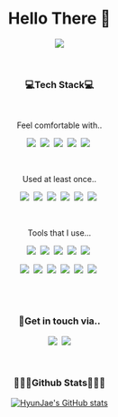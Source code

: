 <h1 align="center"> Hello There 👋 </h1>
<p align="center">
  <a href="https://hits.seeyoufarm.com"><img src="https://hits.seeyoufarm.com/api/count/incr/badge.svg?url=https%3A%2F%2Fgithub.com%2Fhjkdw95&count_bg=%23ED6DA3&title_bg=%2386757E&icon=github.svg&icon_color=%23E1DEDE&title=hits&edge_flat=false"/></a>
</p>
<br>


<h3 align="center">💻Tech Stack💻</h3>
<br>

<p align="center">Feel comfortable with..</p>
<p align="center">
<img src="https://img.shields.io/badge/-HTML-critical?style=flat-square&logo=html5&logoColor=white"/></a>&nbsp
<img src="https://img.shields.io/badge/css-1572B6?style=flat-square&logo=css3&logoColor=white"/></a>&nbsp 
<img src="https://img.shields.io/badge/Javascript-f7e01b?style=flat-square&logo=javascript&logoColor=white"/></a>&nbsp
<img src="https://img.shields.io/badge/React-62dafb?style=flat-square&logo=React&logoColor=white"/></a>&nbsp
<img src="https://img.shields.io/badge/-Styled--Components-db7192?style=flat-square&logo=styled-components&logoColor=white"/></a>&nbsp
</p>
<br>

<p align="center">Used at least once..</p>
<p align="center">
<img src="https://img.shields.io/badge/-SCSS-cc6599?style=flat-square&logo=Sass&logoColor=white"/></a>&nbsp
<img src="https://img.shields.io/badge/-PostCSS-dd3a0a?style=flat-square&logo=PostCSS&logoColor=white"/></a>&nbsp
<img src="https://img.shields.io/badge/-Storybook-ff4685?style=flat-square&logo=Storybook&logoColor=white"/></a>&nbsp
<img src="https://img.shields.io/badge/-Figma-black?style=flat-square&logo=Figma&logoColor=white"/></a>&nbsp
<img src="https://img.shields.io/badge/Node.js-036d02?style=flat-square&logo=Node.js&logoColor=white"/></a>&nbsp
<img src="https://img.shields.io/badge/AWS-232F3E?style=flat-square&logo=Amazon AWS&logoColor=white"/></a>&nbsp
</p>
<br>

<p align="center">Tools that I use...</p>
<p align="center">
<img src="https://img.shields.io/badge/-Git-f64e27?style=flat-square&logo=Git&logoColor=white"/></a>&nbsp
<img src="https://img.shields.io/badge/-Github-black?style=flat-square&logo=Github&logoColor=white"/></a>&nbsp
<img src="https://img.shields.io/badge/-Notion-f8f5f0?style=flat-square&logo=Notion&logoColor=black"/></a>&nbsp
<img src="https://img.shields.io/badge/-Trello-217ef8?style=flat-square&logo=Trello&logoColor=white"/></a>&nbsp
<img src="https://img.shields.io/badge/-Slack-601f69?style=flat-square&logo=Slack&logoColor=white"/></a>&nbsp
</p>
<p align="center">
<img src="https://img.shields.io/badge/-Postman-ff6b37?style=flat-square&logo=Postman&logoColor=white"/></a>&nbsp
<img src="https://img.shields.io/badge/-VSCode-0065b8?style=flat-square&logo=Visual Studio Code&logoColor=white"/></a>&nbsp
<img src="https://img.shields.io/badge/-Yarn-117cad?style=flat-square&logo=Yarn&logoColor=white"/></a>&nbsp
<img src="https://img.shields.io/badge/-npm-c40b0a?style=flat-square&logo=npm&logoColor=white"/></a>&nbsp
<img src="https://img.shields.io/badge/-ESLint-4B32C3?style=flat-square&logo=ESLint&logoColor=white"/></a>&nbsp
<img src="https://img.shields.io/badge/-Prettier-F7B93E?style=flat-square&logo=Prettier&logoColor=white"/></a>&nbsp
</p>
<br>
<br>

<h3 align="center">🙌Get in touch via..</h3>
<p align="center">
 <a href="https://velog.io/@hjkdw95"><img src="https://img.shields.io/badge/Blog-11B48A?style=flat-square&logo=Vimeo&logoColor=white&link=https://velog.io/@hjkdw95"/></a>&nbsp
  <a href="mailto:hjkdw9506@gmail.com"><img src="https://img.shields.io/badge/Gmail-d14836?style=flat-square&logo=Gmail&logoColor=white&link=hjkdw9506@gmai.com"/></a>
</p>
<br>

<h3 align="center">👩🏻‍💻Github Stats👩🏻‍💻</h3>
<div align="center" style="text-align:center">
  
  [![HyunJae's GitHub stats](https://github-readme-stats.vercel.app/api?username=hjkdw95)](https://github.com/anuraghazra/github-readme-stats)
  
</div>

